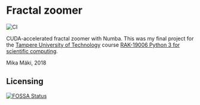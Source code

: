 # Fractal zoomer
![CI](https://github.com/AgenttiX/fractal-zoomer/workflows/CI/badge.svg)

CUDA-accelerated fractal zoomer with Numba.
This was my final project for the
[Tampere University of Technology](https://en.wikipedia.org/wiki/Tampere_University_of_Technology)
course
[RAK-19006 Python 3 for scientific computing](https://github.com/Technologicat/python-3-scicomp-intro).

Mika Mäki, 2018

## Licensing
[![FOSSA Status](https://app.fossa.com/api/projects/custom%2B5825%2Fgit%40github.com%3AAgenttiX%2Ffractal-zoomer.git.svg?type=large)](https://app.fossa.com/projects/custom%2B5825%2Fgit%40github.com%3AAgenttiX%2Ffractal-zoomer.git?ref=badge_large)
